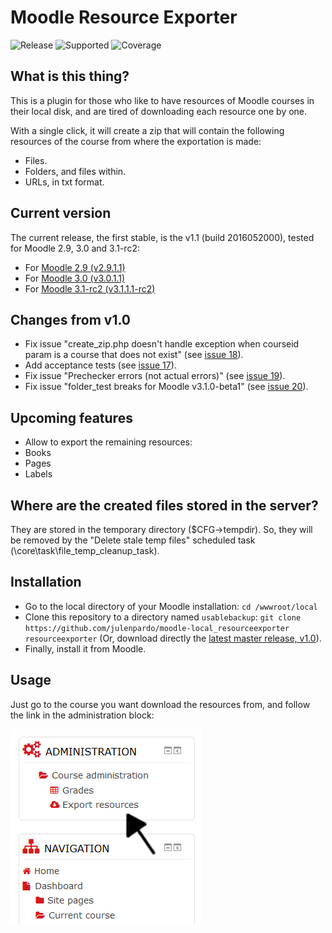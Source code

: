 Moodle Resource Exporter
========================

![Release](https://img.shields.io/badge/release-v1.1-blue.svg) ![Supported](https://img.shields.io/badge/supported-2.9%2C%203.0%2C%203.1--rc2-green.svg) ![Coverage](https://img.shields.io/badge/coverage-89.77%25-brightgreen.svg) 

## What is this thing?
This is a plugin for those who like to have resources of Moodle courses in their local disk, and are tired of downloading each resource one by one.

With a single click, it will create a zip that will contain the following resources of the course from where the exportation is made:

 - Files.
 - Folders, and files within.
 - URLs, in txt format.

## Current version
The current release, the first stable, is the v1.1 (build 2016052000), tested for Moodle 2.9, 3.0 and 3.1-rc2:
 - For [Moodle 2.9 (v2.9.1.1)](https://github.com/julenpardo/moodle-local_resourceexporter/releases/tag/v2.9.1.1)
 - For [Moodle 3.0 (v3.0.1.1)](https://github.com/julenpardo/moodle-local_resourceexporter/releases/tag/v3.0.1.1)
 - For [Moodle 3.1-rc2 (v3.1.1.1-rc2)](https://github.com/julenpardo/moodle-local_resourceexporter/releases/tag/v3.1.1.1-rc2)

## Changes from v1.0
 - Fix issue "create_zip.php doesn't handle exception when courseid param is a course that does not exist" (see [issue 18](https://github.com/julenpardo/moodle-local_resourceexporter/issues/18)).
 - Add acceptance tests (see [issue 17](https://github.com/julenpardo/moodle-local_resourceexporter/issues/17)).
 - Fix issue "Prechecker errors (not actual errors)" (see [issue 19](https://github.com/julenpardo/moodle-local_resourceexporter/issues/19)).
 - Fix issue "folder_test breaks for Moodle v3.1.0-beta1" (see [issue 20](https://github.com/julenpardo/moodle-local_resourceexporter/issues/20)).

## Upcoming features
 - Allow to export the remaining resources:
  - Books
  - Pages
  - Labels

## Where are the created files stored in the server?
 They are stored in the temporary directory ($CFG->tempdir). So, they will be removed by the "Delete stale temp files" scheduled task (\core\task\file_temp_cleanup_task).

## Installation
 - Go to the local directory of your Moodle installation:
 `cd /wwwroot/local`
 - Clone this repository to a directory named `usablebackup`:
 `git clone https://github.com/julenpardo/moodle-local_resourceexporter resourceexporter`
 (Or, download directly the [latest master release, v1.0](https://github.com/julenpardo/moodle-local_resourceexporter/archive/v1.0.zip)).
 - Finally, install it from Moodle.

## Usage
Just go to the course you want download the resources from, and follow the link in the administration block:

![Resource exporter](img/local_resourceexporter.png)
